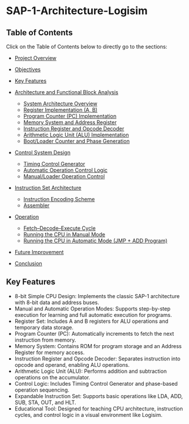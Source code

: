 # SAP-1-Architecture-Logisim
## Table of Contents
Click on the Table of Contents below to directly go to the sections:

- [Project Overview](#project-overview)
- [Objectives](#objectives)
- [Key Features](#key-features)

- [Architecture and Functional Block Analysis](#architecture-and-functional-block-analysis)
  - [System Architecture Overview](#system-architecture-overview)
  - [Register Implementation (A, B)](#register-implementation-a-b)
  - [Program Counter (PC) Implementation](#program-counter-pc-implementation)
  - [Memory System and Address Register](#memory-system-and-address-register)
  - [Instruction Register and Opcode Decoder](#instruction-register-and-opcode-decoder)
  - [Arithmetic Logic Unit (ALU) Implementation](#arithmetic-logic-unit-alu-implementation)
  - [Boot/Loader Counter and Phase Generation](#bootloader-counter-and-phase-generation)

- [Control System Design](#control-system-design)
  - [Timing Control Generator](#timing-control-generator)
  - [Automatic Operation Control Logic](#automatic-operation-control-logic)
  - [Manual/Loader Operation Control](#manualloader-operation-control)

- [Instruction Set Architecture](#instruction-set-architecture)
  - [Instruction Encoding Scheme](#instruction-encoding-scheme)
  - [Assembler](#assembler)

- [Operation](#operation)
  - [Fetch–Decode–Execute Cycle](#fetchdecodeexecute-cycle)
  - [Running the CPU in Manual Mode](#running-the-cpu-in-manual-mode)
  - [Running the CPU in Automatic Mode (JMP + ADD Program)](#running-the-cpu-in-automatic-mode-jmp--add-program)

- [Future Improvement](#future-improvement)
- [Conclusion](#conclusion)



## Key Features

- 8-bit Simple CPU Design: Implements the classic SAP-1 architecture with 8-bit data and address buses.
- Manual and Automatic Operation Modes: Supports step-by-step execution for learning and full automatic execution for programs.
- Register Set: Includes A and B registers for ALU operations and temporary data storage.
- Program Counter (PC): Automatically increments to fetch the next instruction from memory.
- Memory System: Contains ROM for program storage and an Address Register for memory access.
- Instruction Register and Opcode Decoder: Separates instruction into opcode and operand, enabling ALU operations.
- Arithmetic Logic Unit (ALU): Performs addition and subtraction operations on the accumulator.
- Control Logic: Includes Timing Control Generator and phase-based operation sequencing.
- Expandable Instruction Set: Supports basic operations like LDA, ADD, SUB, STA, OUT, and HLT.
- Educational Tool: Designed for teaching CPU architecture, instruction cycles, and control logic in a visual environment like Logisim.




